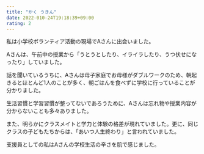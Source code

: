 ```yaml
---
title: "かく うきん"
date: 2022-010-24T19:18:39+09:00
rating: 2
---
```


私は小学校ボランティア活動の現場でAさんに出会いました。

Aさんは、午前中の授業から「うとうとしたり、イライラしたり、うつ伏せになったり」していました。

話を聞いているうちに、Aさんは母子家庭でお母様がダブルワークのため、朝起きるとほとんど1人のことが多く、朝ごはんを食べずに学校に行っていることが分かりました。

生活習慣と学習習慣が整ってないであろうために、Aさんは忘れ物や授業内容が分からないことも多々ありました。

また、明らかにクラスメイトと学力と体験の格差が現れていました。更に、同じクラスの子どもたちからは、「あいつ人生終わり」と言われていました。

支援員としての私はAさんの学校生活の辛さを肌で感じました。 